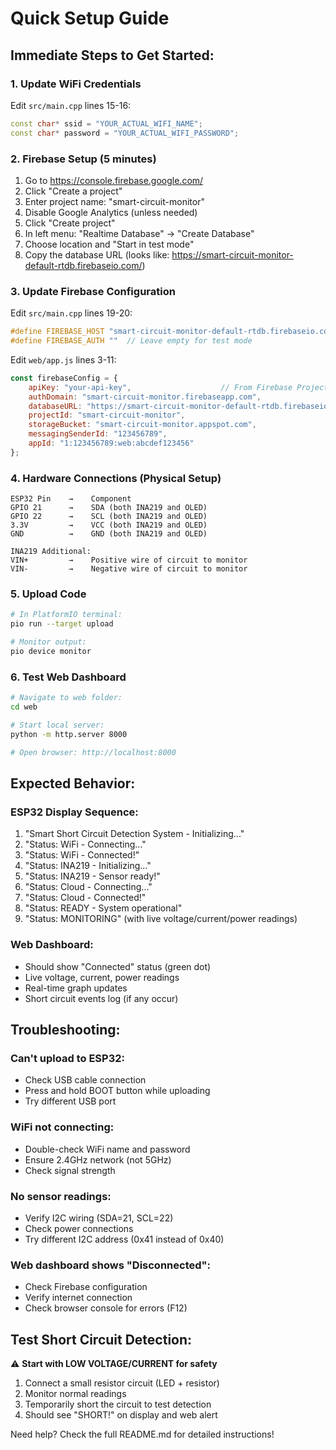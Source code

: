 # Quick Setup Guide

## Immediate Steps to Get Started:

### 1. Update WiFi Credentials
Edit `src/main.cpp` lines 15-16:
```cpp
const char* ssid = "YOUR_ACTUAL_WIFI_NAME";
const char* password = "YOUR_ACTUAL_WIFI_PASSWORD";
```

### 2. Firebase Setup (5 minutes)
1. Go to https://console.firebase.google.com/
2. Click "Create a project"
3. Enter project name: "smart-circuit-monitor"
4. Disable Google Analytics (unless needed)
5. Click "Create project"
6. In left menu: "Realtime Database" → "Create Database"
7. Choose location and "Start in test mode"
8. Copy the database URL (looks like: https://smart-circuit-monitor-default-rtdb.firebaseio.com/)

### 3. Update Firebase Configuration
Edit `src/main.cpp` lines 19-20:
```cpp
#define FIREBASE_HOST "smart-circuit-monitor-default-rtdb.firebaseio.com"
#define FIREBASE_AUTH ""  // Leave empty for test mode
```

Edit `web/app.js` lines 3-11:
```javascript
const firebaseConfig = {
    apiKey: "your-api-key",                    // From Firebase Project Settings
    authDomain: "smart-circuit-monitor.firebaseapp.com",
    databaseURL: "https://smart-circuit-monitor-default-rtdb.firebaseio.com",
    projectId: "smart-circuit-monitor",
    storageBucket: "smart-circuit-monitor.appspot.com",
    messagingSenderId: "123456789",
    appId: "1:123456789:web:abcdef123456"
};
```

### 4. Hardware Connections (Physical Setup)
```
ESP32 Pin    →    Component
GPIO 21      →    SDA (both INA219 and OLED)
GPIO 22      →    SCL (both INA219 and OLED)
3.3V         →    VCC (both INA219 and OLED)
GND          →    GND (both INA219 and OLED)

INA219 Additional:
VIN+         →    Positive wire of circuit to monitor
VIN-         →    Negative wire of circuit to monitor
```

### 5. Upload Code
```bash
# In PlatformIO terminal:
pio run --target upload

# Monitor output:
pio device monitor
```

### 6. Test Web Dashboard
```bash
# Navigate to web folder:
cd web

# Start local server:
python -m http.server 8000

# Open browser: http://localhost:8000
```

## Expected Behavior:

### ESP32 Display Sequence:
1. "Smart Short Circuit Detection System - Initializing..."
2. "Status: WiFi - Connecting..."
3. "Status: WiFi - Connected!"
4. "Status: INA219 - Initializing..."
5. "Status: INA219 - Sensor ready!"
6. "Status: Cloud - Connecting..."
7. "Status: Cloud - Connected!"
8. "Status: READY - System operational"
9. "Status: MONITORING" (with live voltage/current/power readings)

### Web Dashboard:
- Should show "Connected" status (green dot)
- Live voltage, current, power readings
- Real-time graph updates
- Short circuit events log (if any occur)

## Troubleshooting:

### Can't upload to ESP32:
- Check USB cable connection
- Press and hold BOOT button while uploading
- Try different USB port

### WiFi not connecting:
- Double-check WiFi name and password
- Ensure 2.4GHz network (not 5GHz)
- Check signal strength

### No sensor readings:
- Verify I2C wiring (SDA=21, SCL=22)
- Check power connections
- Try different I2C address (0x41 instead of 0x40)

### Web dashboard shows "Disconnected":
- Check Firebase configuration
- Verify internet connection
- Check browser console for errors (F12)

## Test Short Circuit Detection:
⚠️ **Start with LOW VOLTAGE/CURRENT for safety**

1. Connect a small resistor circuit (LED + resistor)
2. Monitor normal readings
3. Temporarily short the circuit to test detection
4. Should see "SHORT!" on display and web alert

Need help? Check the full README.md for detailed instructions!